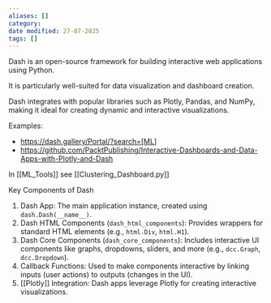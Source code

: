 ```yaml
---
aliases: []
category: 
date modified: 27-07-2025
tags: []
---
```

Dash is an open-source framework for building interactive web applications using Python. 

It is particularly well-suited for data visualization and dashboard creation. 

Dash integrates with popular libraries such as Plotly, Pandas, and NumPy, making it ideal for creating dynamic and interactive visualizations.

Examples: 
- https://dash.gallery/Portal/?search=[ML]
- https://github.com/PacktPublishing/Interactive-Dashboards-and-Data-Apps-with-Plotly-and-Dash

In [[ML_Tools]] see [[Clustering_Dashboard.py]]

Key Components of Dash
1. Dash App: The main application instance, created using `dash.Dash(__name__)`.
2. Dash HTML Components (`dash_html_components`): Provides wrappers for standard HTML elements (e.g., `html.Div`, `html.H1`).
3. Dash Core Components (`dash_core_components`): Includes interactive UI components like graphs, dropdowns, sliders, and more (e.g., `dcc.Graph`, `dcc.Dropdown`).
4. Callback Functions: Used to make components interactive by linking inputs (user actions) to outputs (changes in the UI).
5. [[Plotly]] Integration: Dash apps leverage Plotly for creating interactive visualizations.